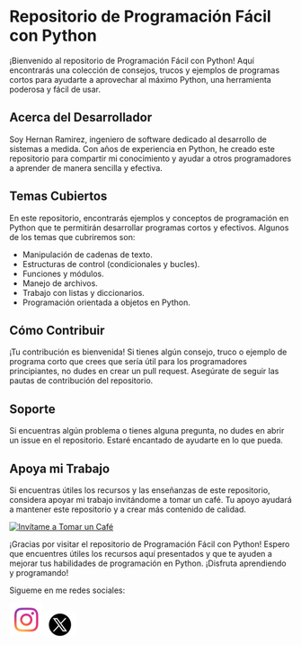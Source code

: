 # Repositorio de Programación Fácil con Python

¡Bienvenido al repositorio de Programación Fácil con Python! Aquí encontrarás una colección de consejos, trucos y ejemplos de programas cortos para ayudarte a aprovechar al máximo Python, una herramienta poderosa y fácil de usar.

## Acerca del Desarrollador

Soy Hernan Ramirez, ingeniero de software dedicado al desarrollo de sistemas a medida. Con años de experiencia en Python, he creado este repositorio para compartir mi conocimiento y ayudar a otros programadores a aprender de manera sencilla y efectiva.

## Temas Cubiertos

En este repositorio, encontrarás ejemplos y conceptos de programación en Python que te permitirán desarrollar programas cortos y efectivos. Algunos de los temas que cubriremos son:

- Manipulación de cadenas de texto.
- Estructuras de control (condicionales y bucles).
- Funciones y módulos.
- Manejo de archivos.
- Trabajo con listas y diccionarios.
- Programación orientada a objetos en Python.

## Cómo Contribuir

¡Tu contribución es bienvenida! Si tienes algún consejo, truco o ejemplo de programa corto que crees que sería útil para los programadores principiantes, no dudes en crear un pull request. Asegúrate de seguir las pautas de contribución del repositorio.

## Soporte

Si encuentras algún problema o tienes alguna pregunta, no dudes en abrir un issue en el repositorio. Estaré encantado de ayudarte en lo que pueda.

## Apoya mi Trabajo

Si encuentras útiles los recursos y las enseñanzas de este repositorio, considera apoyar mi trabajo invitándome a tomar un café. Tu apoyo ayudará a mantener este repositorio y a crear más contenido de calidad.

[![Invítame a Tomar un Café](https://www.buymeacoffee.com/assets/img/custom_images/orange_img.png)](https://www.buymeacoffee.com/hernanramirez)

¡Gracias por visitar el repositorio de Programación Fácil con Python! Espero que encuentres útiles los recursos aquí presentados y que te ayuden a mejorar tus habilidades de programación en Python. ¡Disfruta aprendiendo y programando! 



Sigueme en me redes sociales:

[![Instagram](https://github.com/hernanramirez/facil_con_python/blob/main/images/ig.png)](https://www.instagram.com/hernanramirez.dev/)[![X](https://github.com/hernanramirez/facil_con_python/blob/main/images/x.png)](https://x.com/hernanramirez)



